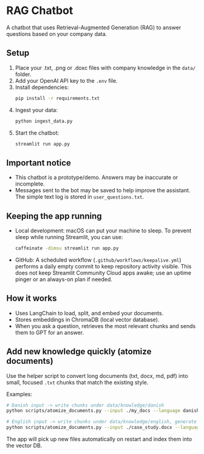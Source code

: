 # RAG Chatbot

A chatbot that uses Retrieval-Augmented Generation (RAG) to answer questions based on your company data.

## Setup

1. Place your .txt, .png or .doxc files with company knowledge in the `data/` folder.
2. Add your OpenAI API key to the `.env` file.
3. Install dependencies:
   ```bash
   pip install -r requirements.txt
   ```
4. Ingest your data:
   ```bash
   python ingest_data.py
   ```
5. Start the chatbot:
   ```bash
   streamlit run app.py
   ```

## Important notice
- This chatbot is a prototype/demo. Answers may be inaccurate or incomplete.
- Messages sent to the bot may be saved to help improve the assistant. The simple text log is stored in `user_questions.txt`.

## Keeping the app running
- Local development: macOS can put your machine to sleep. To prevent sleep while running Streamlit, you can use:
  ```bash
  caffeinate -dimsu streamlit run app.py
  ```
- GitHub: A scheduled workflow (`.github/workflows/keepalive.yml`) performs a daily empty commit to keep repository activity visible. This does not keep Streamlit Community Cloud apps awake; use an uptime pinger or an always-on plan if needed.

## How it works
- Uses LangChain to load, split, and embed your documents.
- Stores embeddings in ChromaDB (local vector database).
- When you ask a question, retrieves the most relevant chunks and sends them to GPT for an answer.

## Add new knowledge quickly (atomize documents)
Use the helper script to convert long documents (txt, docx, md, pdf) into small, focused `.txt` chunks that match the existing style.

Examples:
```bash
# Danish input -> write chunks under data/knowledge/danish
python scripts/atomize_documents.py --input ./my_docs --language danish --output-dir data/knowledge/danish

# English input -> write chunks under data/knowledge/english, generate slugs via LLM
python scripts/atomize_documents.py --input ./case_study.docx --language english --output-dir data/knowledge/english --use-llm-titles
```
The app will pick up new files automatically on restart and index them into the vector DB.
